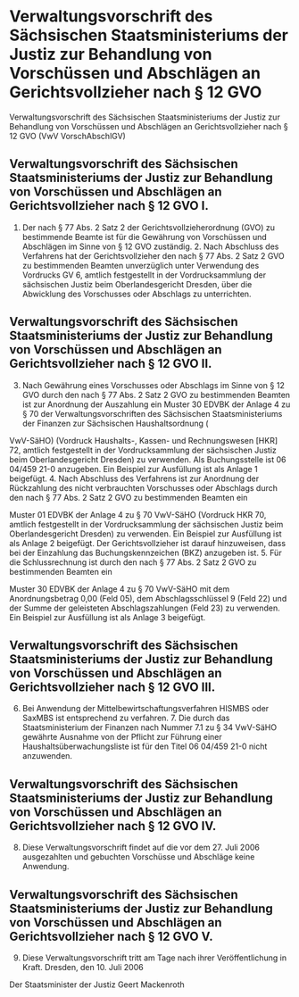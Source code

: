 # Verwaltungsvorschrift des Sächsischen Staatsministeriums der Justiz zur Behandlung von Vorschüssen und Abschlägen an Gerichtsvollzieher nach § 12 GVO

Verwaltungsvorschrift des Sächsischen Staatsministeriums der Justiz zur Behandlung von Vorschüssen und Abschlägen an Gerichtsvollzieher nach § 12 GVO (VwV VorschAbschlGV)

## Verwaltungsvorschrift des Sächsischen Staatsministeriums der Justiz zur Behandlung von Vorschüssen und Abschlägen an Gerichtsvollzieher nach § 12 GVO I.

1. Der nach § 77 Abs. 2 Satz 2 der Gerichtsvollzieherordnung (GVO) zu bestimmende Beamte ist für die Gewährung von Vorschüssen und Abschlägen im Sinne von § 12 
            GVO zuständig. 2. Nach Abschluss des Verfahrens hat der Gerichtsvollzieher den nach § 77 Abs. 2 Satz 2 
            GVO zu bestimmenden Beamten unverzüglich unter Verwendung des Vordrucks GV 6, amtlich festgestellt in der Vordrucksammlung der sächsischen Justiz beim Oberlandesgericht Dresden, über die Abwicklung des Vorschusses oder Abschlags zu unterrichten. 
## Verwaltungsvorschrift des Sächsischen Staatsministeriums der Justiz zur Behandlung von Vorschüssen und Abschlägen an Gerichtsvollzieher nach § 12 GVO II.

3. Nach Gewährung eines Vorschusses oder Abschlags im Sinne von § 12 GVO durch den nach § 77 Abs. 2 Satz 2 
            GVO zu bestimmenden Beamten ist zur Anordnung der Auszahlung ein Muster 30 EDVBK der Anlage 4 zu § 70 der Verwaltungsvorschriften des Sächsischen Staatsministeriums der Finanzen zur Sächsischen Haushaltsordnung (
          
VwV-SäHO) (Vordruck Haushalts-, Kassen- und Rechnungswesen [HKR] 72, amtlich festgestellt in der Vordrucksammlung der sächsischen Justiz beim Oberlandesgericht Dresden) zu verwenden. Als Buchungsstelle ist 06 04/459 21-0 anzugeben. Ein Beispiel zur Ausfüllung ist als Anlage 1 beigefügt. 4. Nach Abschluss des Verfahrens ist zur Anordnung der Rückzahlung des nicht verbrauchten Vorschusses oder Abschlags durch den nach § 77 Abs. 2 Satz 2 
            GVO zu bestimmenden Beamten ein 
          
Muster 01 EDVBK der Anlage 4 zu § 70 VwV-SäHO (Vordruck HKR 70, amtlich festgestellt in der Vordrucksammlung der sächsischen Justiz beim Oberlandesgericht Dresden) zu verwenden. Ein Beispiel zur Ausfüllung ist als Anlage 2 beigefügt. Der Gerichtsvollzieher ist darauf hinzuweisen, dass bei der Einzahlung das Buchungskennzeichen (BKZ) anzugeben ist. 5. Für die Schlussrechnung ist durch den nach § 77 Abs. 2 Satz 2 
            GVO zu bestimmenden Beamten ein 
          
Muster 30 EDVBK der Anlage 4 zu § 70 VwV-SäHO mit dem Anordnungsbetrag 0,00 (Feld 05), dem Abschlagsschlüssel 9 (Feld 22) und der Summe der geleisteten Abschlagszahlungen (Feld 23) zu verwenden. Ein Beispiel zur Ausfüllung ist als Anlage 3 beigefügt. 
## Verwaltungsvorschrift des Sächsischen Staatsministeriums der Justiz zur Behandlung von Vorschüssen und Abschlägen an Gerichtsvollzieher nach § 12 GVO III.

6. Bei Anwendung der Mittelbewirtschaftungsverfahren HISMBS oder SaxMBS ist entsprechend zu verfahren. 7. Die durch das Staatsministerium der Finanzen nach Nummer 7.1 zu 
          § 34 VwV-SäHO gewährte Ausnahme von der Pflicht zur Führung einer Haushaltsüberwachungsliste ist für den Titel 06 04/459 21-0 nicht anzuwenden. 
## Verwaltungsvorschrift des Sächsischen Staatsministeriums der Justiz zur Behandlung von Vorschüssen und Abschlägen an Gerichtsvollzieher nach § 12 GVO IV.

8. Diese Verwaltungsvorschrift findet auf die vor dem 27. Juli 2006 ausgezahlten und gebuchten Vorschüsse und Abschläge keine Anwendung. 
## Verwaltungsvorschrift des Sächsischen Staatsministeriums der Justiz zur Behandlung von Vorschüssen und Abschlägen an Gerichtsvollzieher nach § 12 GVO V.

9. Diese Verwaltungsvorschrift tritt am Tage nach ihrer Veröffentlichung in Kraft. Dresden, den 10. Juli 2006

Der Staatsminister der Justiz 
         Geert Mackenroth



